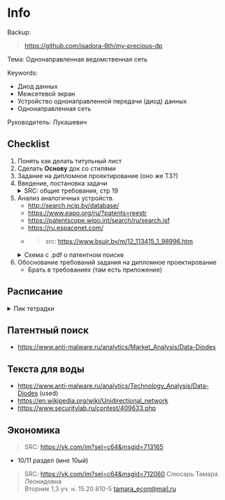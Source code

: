 # Info

Backup:
> https://github.com/isadora-6th/my-precious-dp

Тема:
Однонаправленная ведомственная сеть

Keywords:  
- Диод данных
- Межсетевой экран
- Устройство однонаправленной передачи (диод) данных
- Однонаправленная сеть

Руководитель:
Лукашевич


## Checklist
1. Понять как делать титульный лист
2. Сделать **Основу** док со стилями
3. Задание на дипломное проектирование (оно же ТЗ?)
4. Введение, постановка задачи
    <details> 
    <summary>SRC: общие требования, стр 19 </summary>
    Во  введении  указываются  основные  тенденции  развития  соответствующих отраслей инфокоммуникаций в Республике Беларусь (в соответствии с темой  дипломного  проекта/работы):  систем  и  средств  проводной,  оптической  и радиосвязи, теле- и радиовещания, сетей телекоммуникаций различного назначения.  Кратко  излагаются  назначение  и  важность  разрабатываемой  системы (устройства),  проектируемой  сети,  обосновываются  актуальность  и  необходимость разработки, формулируются цели и задачи дипломного проектирования. 
    </details>
5. Анализ аналогичных устройств.
    - http://search.ncip.by/database/
    - https://www.eapo.org/ru/?patents=reestr
    - https://patentscope.wipo.int/search/ru/search.jsf
    - https://ru.espacenet.com/
    - > src: https://www.bsuir.by/m/12_113415_1_98996.htm
    <details> 
    <summary>Схема с .pdf о патентном поиске </summary>
    <img src="ReadMeDocs/12_100229_1_98902.png" style="background-color:white">
    </details>
6. Обоснование требований задания на дипломное проектирование
    - Брать в требованиях (там есть приложение)

## Расписание
<details> 
    <summary>Пик тетрадки </summary>
    <img src="ReadMeDocs/расписание.jpg" style="background-color:white">
</details>

## Патентный поиск
- https://www.anti-malware.ru/analytics/Market_Analysis/Data-Diodes



## Текста для воды  
 - https://www.anti-malware.ru/analytics/Technology_Analysis/Data-Diodes (used)
 - https://en.wikipedia.org/wiki/Unidirectional_network
 - https://www.securitylab.ru/contest/409633.php

## Экономика
> SRC: https://vk.com/im?sel=c64&msgid=713165
- 10/11 раздел (мне 10ый)

> SRC: https://vk.com/im?sel=c64&msgid=712060
Слюсарь Тамара Леонидовна	
Вторник 1,3 уч. н. 15.20 810-5
tamara_econ@mail.ru
